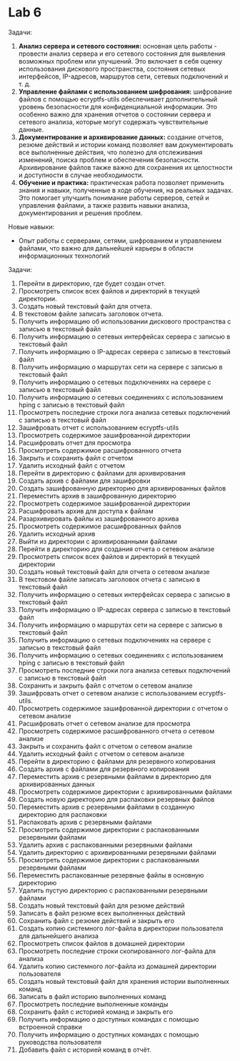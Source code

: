 # Lab 6

Задачи:
1. **Анализ сервера и сетевого состояния:** основная цель работы - провести анализ сервера и его сетевого состояния для выявления возможных проблем или улучшений. Это включает в себя оценку использования дискового пространства, состояния сетевых интерфейсов, IP-адресов, маршрутов сети, сетевых подключений и т. д.
2. **Управление файлами с использованием шифрования:** шифрование файлов с помощью ecryptfs-utils обеспечивает дополнительный уровень безопасности для конфиденциальной информации. Это особенно важно для хранения отчетов о состоянии сервера и сетевого анализа, которые могут содержать чувствительные данные.
3. **Документирование и архивирование данных:** создание отчетов, резюме действий и истории команд позволяет вам документировать все выполненные действия, что полезно для отслеживания изменений, поиска проблем и обеспечения безопасности. Архивирование файлов также важно для сохранения их целостности и доступности в случае необходимости.
4. **Обучение и практика:** практическая работа позволяет применить знания и навыки, полученные в ходе обучения, на реальных задачах. Это помогает улучшить понимание работы серверов, сетей и управления файлами, а также развить навыки анализа, документирования и решения проблем.

Новые навыки:
- Опыт работы с серверами, сетями, шифрованием и управлением файлами, что важно для дальнейшей карьеры в области информационных технологий

Задачи:
1. Перейти в директорию, где будет создан отчет.
2. Просмотреть список всех файлов и директорий в текущей директории.
3. Создать новый текстовый файл для отчета.
4. В текстовом файле записать заголовок отчета.
5. Получить информацию об использовании дискового пространства с записью в текстовый файл
6. Получить информацию о сетевых интерфейсах сервера с записью в текстовый файл
7. Получить информацию о IP-адресах сервера с записью в текстовый файл
8. Получить информацию о маршрутах сети на сервере с записью в текстовый файл
9. Получить информацию о сетевых подключениях на сервере с записью в текстовый файл
10. Получить информацию о сетевых соединениях с использованием hping с записью в текстовый файл
11. Просмотреть последние строки лога анализа сетевых подключений с записью в текстовый файл
12. Зашифровать отчет с использованием ecryptfs-utils
13. Просмотреть содержимое зашифрованной директории
14. Расшифровать отчет для просмотра
15. Просмотреть содержимое расшифрованного отчета
16. Закрыть и сохранить файл с отчетом
17. Удалить исходный файл с отчетом
18. Перейти в директорию с файлами для архивирования
19. Создать архив с файлами для зашифровки
20. Создать зашифрованную директорию для архивированных файлов
21. Переместить архив в зашифрованную директорию
22. Просмотреть содержимое зашифрованной директории
23. Расшифровать архив для доступа к файлам
24. Разархивировать файлы из зашифрованного архива
25. Просмотреть содержимое расшифрованных файлов
26. Удалить исходный архив
27. Выйти из директории с архивированными файлами
28. Перейти в директорию для создания отчета о сетевом анализе
29. Просмотреть список всех файлов и директорий в текущей директории
30. Создать новый текстовый файл для отчета о сетевом анализе
31. В текстовом файле записать заголовок отчета с записью в текстовый файл
32. Получить информацию о сетевых интерфейсах сервера с записью в текстовый файл
33. Получить информацию о IP-адресах сервера с записью в текстовый файл
34. Получить информацию о маршрутах сети на сервере с записью в текстовый файл
35. Получить информацию о сетевых подключениях на сервере с записью в текстовый файл
36. Получить информацию о сетевых соединениях с использованием hping с записью в текстовый файл
37. Просмотреть последние строки лога анализа сетевых подключений с записью в текстовый файл
38. Сохранить и закрыть файл с отчетом о сетевом анализе
39. Зашифровать отчет о сетевом анализе с использованием ecryptfs-utils.
40. Просмотреть содержимое зашифрованной директории с отчетом о сетевом анализе
41. Расшифровать отчет о сетевом анализе для просмотра
42. Просмотреть содержимое расшифрованного отчета о сетевом анализе
43. Закрыть и сохранить файл с отчетом о сетевом анализе
44. Удалить исходный файл с отчетом о сетевом анализе
45. Перейти в директорию с файлами для резервного копирования
46. Создать архив с файлами для резервного копирования
47. Переместить архив с резервными файлами в директорию для архивированных данных
48. Просмотреть содержимое директории с архивированными файлами
49. Создать новую директорию для распаковки резервных файлов
50. Переместить архив с резервными файлами в созданную директорию для распаковки
51. Распаковать архив с резервными файлами
52. Просмотреть содержимое директории с распакованными резервными файлами
53. Удалить архив с распакованными резервными файлами
54. Удалить директорию с архивированными резервными файлами
55. Просмотреть содержимое директории с распакованными резервными файлами
56. Переместить распакованные резервные файлы в основную директорию
57. Удалить пустую директорию с распакованными резервными файлами
58. Создать новый текстовый файл для резюме действий
59. Записать в файл резюме всех выполненных действий
60. Сохранить файл с резюме действий и закрыть его
61. Создать копию системного лог-файла в директории пользователя для дальнейшего анализа
62. Просмотреть список файлов в домашней директории
63. Просмотреть последние строки скопированного лог-файла для анализа
64. Удалить копию системного лог-файла из домашней директории пользователя
65. Создать новый текстовый файл для хранения истории выполненных команд
66. Записать в файл историю выполненных команд
67. Просмотреть последние выполненные команды
68. Сохранить файл с историей команд и закрыть его
69. Получить информацию о доступных командах с помощью встроенной справки
70. Получить информацию о доступных командах с помощью руководства пользователя
71. Добавить файл с историей команд в отчёт.